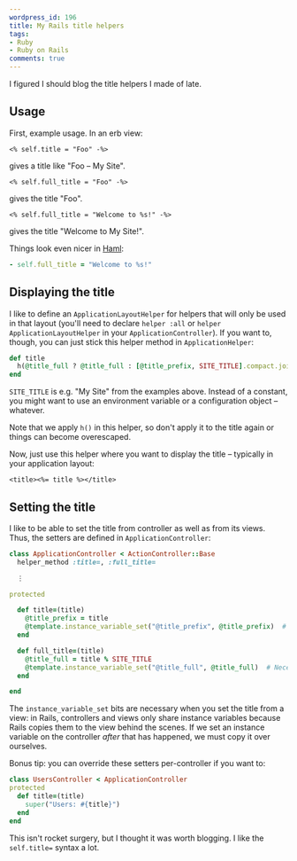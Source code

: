 ```yaml
---
wordpress_id: 196
title: My Rails title helpers
tags:
- Ruby
- Ruby on Rails
comments: true
---
```

I figured I should blog the title helpers I made of late.

## Usage

First, example usage. In an erb view:

``` erb
<% self.title = "Foo" -%>
```
gives a title like "Foo – My Site".

``` erb
<% self.full_title = "Foo" -%>
```
gives the title "Foo".

``` erb
<% self.full_title = "Welcome to %s!" -%>
```
gives the title "Welcome to My Site!".

Things look even nicer in <a href="http://haml.hamptoncatlin.com/">Haml</a>:

``` ruby
- self.full_title = "Welcome to %s!"
```

<!--more-->

## Displaying the title

I like to define an <code>ApplicationLayoutHelper</code> for helpers that will only be used in that layout (you'll need to declare <code>helper :all</code> or <code>helper ApplicationLayoutHelper</code> in your <code>ApplicationController</code>). If you want to, though, you can just stick this helper method in <code>ApplicationHelper</code>:

``` ruby
def title
  h(@title_full ? @title_full : [@title_prefix, SITE_TITLE].compact.join(' – '))
end
```

<code>SITE_TITLE</code> is e.g. "My Site" from the examples above. Instead of a constant, you might want to use an environment variable or a configuration object – whatever.

Note that we apply <code>h()</code> in this helper, so don't apply it to the title again or things can become overescaped.

Now, just use this helper where you want to display the title – typically in your application layout:

``` erb
<title><%= title %></title>
```

## Setting the title

I like to be able to set the title from controller as well as from its views. Thus, the setters are defined in <code>ApplicationController</code>:

``` ruby
class ApplicationController < ActionController::Base
  helper_method :title=, :full_title=

  ⋮

protected

  def title=(title)
    @title_prefix = title
    @template.instance_variable_set("@title_prefix", @title_prefix)  # Necessary if set from view
  end

  def full_title=(title)
    @title_full = title % SITE_TITLE
    @template.instance_variable_set("@title_full", @title_full)  # Necessary if set from view
  end

end
```

The <code>instance_variable_set</code> bits are necessary when you set the title from a view: in Rails, controllers and views only share instance variables because Rails copies them to the view behind the scenes. If we set an instance variable on the controller <em>after</em> that has happened, we must copy it over ourselves.

Bonus tip: you can override these setters per-controller if you want to:

``` ruby
class UsersController < ApplicationController
protected
  def title=(title)
    super("Users: #{title}")
  end
end
```

This isn't rocket surgery, but I thought it was worth blogging. I like the <code>self.title=</code> syntax a lot.
